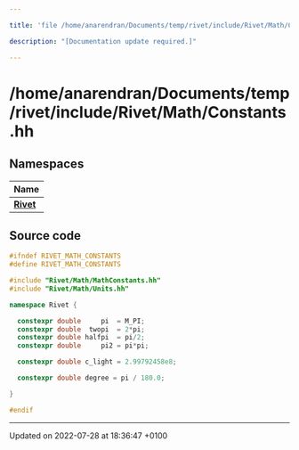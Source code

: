 ```yaml
---

title: 'file /home/anarendran/Documents/temp/rivet/include/Rivet/Math/Constants.hh'

description: "[Documentation update required.]"

---
```


# /home/anarendran/Documents/temp/rivet/include/Rivet/Math/Constants.hh



## Namespaces

| Name           |
| -------------- |
| **[Rivet](/documentation/code/namespaces/namespacerivet/)**  |




## Source code

```cpp
#ifndef RIVET_MATH_CONSTANTS
#define RIVET_MATH_CONSTANTS

#include "Rivet/Math/MathConstants.hh"
#include "Rivet/Math/Units.hh"

namespace Rivet {

  constexpr double     pi  = M_PI;
  constexpr double  twopi  = 2*pi;
  constexpr double halfpi  = pi/2;
  constexpr double     pi2 = pi*pi;

  constexpr double c_light = 2.99792458e8;

  constexpr double degree = pi / 180.0;

}

#endif
```


-------------------------------

Updated on 2022-07-28 at 18:36:47 +0100
